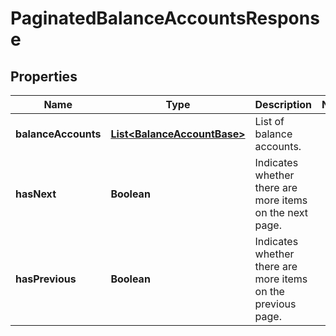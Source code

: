 

# PaginatedBalanceAccountsResponse


## Properties

| Name | Type | Description | Notes |
|------------ | ------------- | ------------- | -------------|
|**balanceAccounts** | [**List&lt;BalanceAccountBase&gt;**](BalanceAccountBase.md) | List of balance accounts. |  |
|**hasNext** | **Boolean** | Indicates whether there are more items on the next page. |  |
|**hasPrevious** | **Boolean** | Indicates whether there are more items on the previous page. |  |



